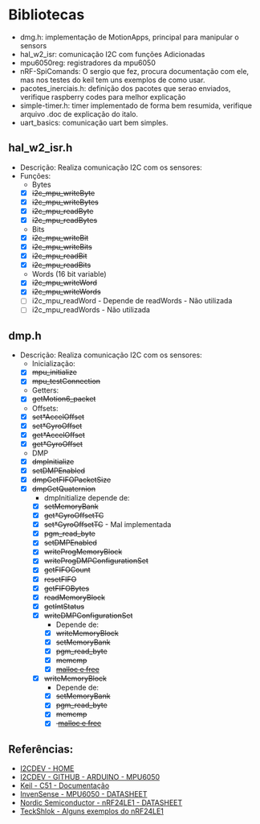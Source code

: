 # Bibliotecas

* dmg.h: implementação de MotionApps, principal para manipular o sensors
* hal_w2_isr: comunicação I2C com funções Adicionadas
* mpu6050reg: registradores da mpu6050
* nRF-SpiComands: O sergio que fez, procura documentação com ele, mas nos testes do keil tem uns exemplos de como usar.
* pacotes_inerciais.h: definição dos pacotes que serao enviados, verifique raspberry codes para melhor explicação
* simple-timer.h: timer implementado de forma bem resumida, verifique arquivo .doc de explicação do italo.
* uart_basics: comunicação uart bem simples.

## hal_w2_isr.h
* Descrição: Realiza comunicação I2C com os sensores:
* Funções:
	* Bytes
	- [x] <del>i2c_mpu_writeByte</del>
	- [x] <del>i2c_mpu_writeBytes</del>
	- [x] <del>i2c_mpu_readByte</del>
	- [x] <del>i2c_mpu_readBytes</del>
	* Bits
	- [x] <del>i2c_mpu_writeBit</del>
	- [x] <del>i2c_mpu_writeBits</del>
	- [x] <del>i2c_mpu_readBit</del>
	- [x] <del>i2c_mpu_readBits</del>
	* Words (16 bit variable)
	- [x] <del>i2c_mpu_writeWord</del>
	- [x] <del>i2c_mpu_writeWords</del>
	- [ ] i2c_mpu_readWord - Depende de readWords - Não utilizada
	- [ ] i2c_mpu_readWords - Não utilizada

## dmp.h
* Descrição: Realiza comunicação I2C com os sensores:
	* Inicialização:
	- [x] <del>mpu_initialize</del>
	- [x] <del>mpu_testConnection</del>
	* Getters:
	- [x] <del>getMotion6_packet</del>
	* Offsets:
	- [x] <del>set\*AccelOffset</del>
	- [x] <del>set\*GyroOffset</del>
	- [x] <del>get\*AccelOffset</del>
	- [x] <del>get\*GyroOffset</del>
	* DMP
	- [x] <del>dmpInitialize</del>
	- [x] <del>setDMPEnabled</del>
	- [x] <del>dmpGetFIFOPacketSize</del>
	- [x] <del>dmpGetQuaternion</del>
		* dmpInitialize depende de:
		- [x] <del>setMemoryBank</del>
		- [x] <del>get\*GyroOffsetTC </del>
		- [x] <del>set\*GyroOffsetTC</del> - Mal implementada
		- [x] <del>pgm_read_byte</del>
		- [x] <del>setDMPEnabled</del>
		- [x] <del>writeProgMemoryBlock</del>
		- [x] <del>writeProgDMPConfigurationSet</del>
		- [x] <del>getFIFOCount</del>
		- [x] <del>resetFIFO</del>
		- [x] <del>getFIFOBytes</del>
		- [x] <del>readMemoryBlock</del>
		- [x] <del>getIntStatus</del>
		- [x] <del>writeDMPConfigurationSet</del>
			* Depende de:
			- [x] <del>writeMemoryBlock</del>
			- [x] <del>setMemoryBank</del>
			- [x] <del>pgm_read_byte</del>
			- [x] <del>memcmp </del>
			- [x] <del>[malloc e free](http://www.keil.com/support/man/docs/c51/c51_malloc.htm)</del>
		- [x] <del>writeMemoryBlock</del>
			* Depende de:
			- [x] <del>setMemoryBank</del>
			- [x] <del>pgm_read_byte</del>
			- [x] <del>memcmp </del>
			- [x] <del> [malloc e free](http://www.keil.com/support/man/docs/c51/c51_malloc.htm) </del>

## Referências:
* [I2CDEV - HOME](http://www.i2cdevlib.com/)
* [I2CDEV - GITHUB - ARDUINO - MPU6050](https://github.com/jrowberg/i2cdevlib/tree/master/Arduino/MPU6050)
* [Keil - C51 - Documentação](http://www.keil.com/support/man/docs/c51/)
* [InvenSense - MPU6050 - DATASHEET](https://www.invensense.com/products/motion-tracking/6-axis/mpu-6050/)
* [Nordic Semiconductor - nRF24LE1 - DATASHEET](http://www.nordicsemi.com/eng/Products/2.4GHz-RF/nRF24LE1)
* [TeckShlok - Alguns exemplos do nRF24LE1](http://techshlok.com/blog/)
